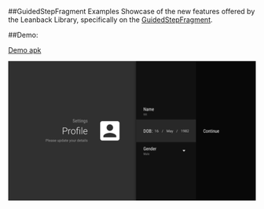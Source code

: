 ##GuidedStepFragment Examples
 Showcase of the new features offered by the Leanback Library, specifically on the [GuidedStepFragment](https://developer.android.com/reference/android/support/v17/leanback/app/GuidedStepFragment.html).

##Demo:

[Demo apk](demo.apk)

![screenshot](guided_step_fragment.png)
